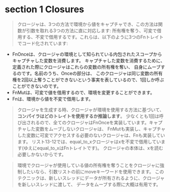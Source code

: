 # section 1 Closures

> クロージャは、3つの方法で環境から値をキャプチャでき、この方法は関数が引数を取れる3つの方法に直に対応します: 所有権を奪う、可変で借用する、不変で借用するです。これらは、以下のように3つのFnトレイトでコード化されています:

* FnOnceは、クロージャの環境として知られている内包されたスコープからキャプチャした変数を消費します。 キャプチャした変数を消費するために、定義された際にクロージャはこれらの変数の所有権を奪い、 自身にムーブするのです。名前のうち、Onceの部分は、 このクロージャは同じ変数の所有権を2回以上奪うことができないという事実を表しているので、1回しか呼ぶことができないのです。
* FnMutは、可変で値を借用するので、環境を変更することができます。
* Fnは、環境から値を不変で借用します。

> クロージャを生成する時、クロージャが環境を使用する方法に基づいて、__コンパイラはどのトレイトを使用するか推論します__。 少なくとも1回は呼び出されるので、全てのクロージャはFnOnceを実装しています。キャプチャした変数をムーブしないクロージャは、 FnMutも実装し、キャプチャした変数に可変でアクセスする必要のないクロージャは、Fnも実装しています。 リスト13-12では、equal_to_xクロージャはxを不変で借用しています(ゆえにequal_to_xはFnトレイトです)。 クロージャの本体は、xを読む必要しかないからです。

> 環境でクロージャが使用している値の所有権を奪うことをクロージャに強制したいなら、引数リストの前にmoveキーワードを使用できます。 このテクニックは、新しいスレッドにデータが所有されるように、クロージャを新しいスレッドに渡して、 データをムーブする際に大概は有用です。

